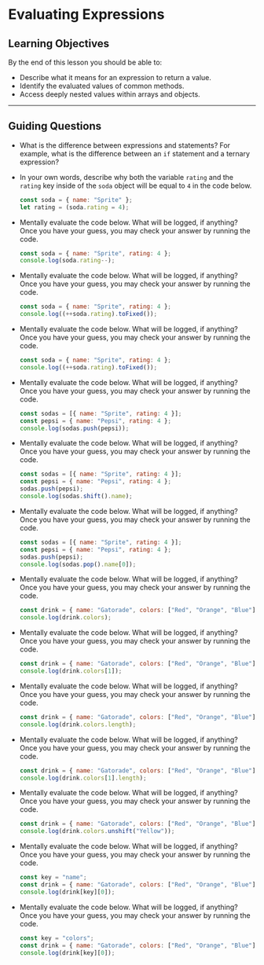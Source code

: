 # Evaluating Expressions

## Learning Objectives

By the end of this lesson you should be able to:

- Describe what it means for an expression to return a value.
- Identify the evaluated values of common methods.
- Access deeply nested values within arrays and objects.

---

## Guiding Questions

- What is the difference between expressions and statements? For example, what is the difference between an `if` statement and a ternary expression?

- In your own words, describe why both the variable `rating` and the `rating` key inside of the `soda` object will be equal to `4` in the code below.

  ```js
  const soda = { name: "Sprite" };
  let rating = (soda.rating = 4);
  ```

- Mentally evaluate the code below. What will be logged, if anything? Once you have your guess, you may check your answer by running the code.

  ```js
  const soda = { name: "Sprite", rating: 4 };
  console.log(soda.rating--);
  ```

- Mentally evaluate the code below. What will be logged, if anything? Once you have your guess, you may check your answer by running the code.

  ```js
  const soda = { name: "Sprite", rating: 4 };
  console.log((++soda.rating).toFixed());
  ```

- Mentally evaluate the code below. What will be logged, if anything? Once you have your guess, you may check your answer by running the code.

  ```js
  const soda = { name: "Sprite", rating: 4 };
  console.log((++soda.rating).toFixed());
  ```

- Mentally evaluate the code below. What will be logged, if anything? Once you have your guess, you may check your answer by running the code.

  ```js
  const sodas = [{ name: "Sprite", rating: 4 }];
  const pepsi = { name: "Pepsi", rating: 4 };
  console.log(sodas.push(pepsi));
  ```

- Mentally evaluate the code below. What will be logged, if anything? Once you have your guess, you may check your answer by running the code.

  ```js
  const sodas = [{ name: "Sprite", rating: 4 }];
  const pepsi = { name: "Pepsi", rating: 4 };
  sodas.push(pepsi);
  console.log(sodas.shift().name);
  ```

- Mentally evaluate the code below. What will be logged, if anything? Once you have your guess, you may check your answer by running the code.

  ```js
  const sodas = [{ name: "Sprite", rating: 4 }];
  const pepsi = { name: "Pepsi", rating: 4 };
  sodas.push(pepsi);
  console.log(sodas.pop().name[0]);
  ```

- Mentally evaluate the code below. What will be logged, if anything? Once you have your guess, you may check your answer by running the code.

  ```js
  const drink = { name: "Gatorade", colors: ["Red", "Orange", "Blue"] };
  console.log(drink.colors);
  ```

- Mentally evaluate the code below. What will be logged, if anything? Once you have your guess, you may check your answer by running the code.

  ```js
  const drink = { name: "Gatorade", colors: ["Red", "Orange", "Blue"] };
  console.log(drink.colors[1]);
  ```

- Mentally evaluate the code below. What will be logged, if anything? Once you have your guess, you may check your answer by running the code.

  ```js
  const drink = { name: "Gatorade", colors: ["Red", "Orange", "Blue"] };
  console.log(drink.colors.length);
  ```

- Mentally evaluate the code below. What will be logged, if anything? Once you have your guess, you may check your answer by running the code.

  ```js
  const drink = { name: "Gatorade", colors: ["Red", "Orange", "Blue"] };
  console.log(drink.colors[1].length);
  ```

- Mentally evaluate the code below. What will be logged, if anything? Once you have your guess, you may check your answer by running the code.

  ```js
  const drink = { name: "Gatorade", colors: ["Red", "Orange", "Blue"] };
  console.log(drink.colors.unshift("Yellow"));
  ```

- Mentally evaluate the code below. What will be logged, if anything? Once you have your guess, you may check your answer by running the code.

  ```js
  const key = "name";
  const drink = { name: "Gatorade", colors: ["Red", "Orange", "Blue"] };
  console.log(drink[key][0]);
  ```

- Mentally evaluate the code below. What will be logged, if anything? Once you have your guess, you may check your answer by running the code.

  ```js
  const key = "colors";
  const drink = { name: "Gatorade", colors: ["Red", "Orange", "Blue"] };
  console.log(drink[key][0]);
  ```
